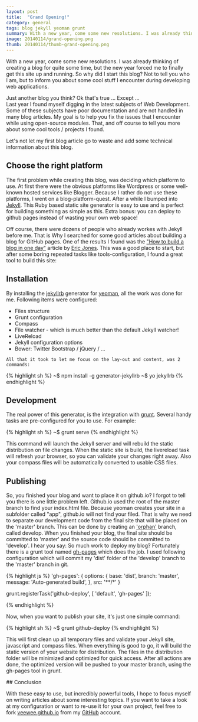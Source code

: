 ```yaml
---
layout: post
title:  "Grand Opening!"
category: general
tags: blog jekyll yeoman grunt
summary: With a new year, come some new resolutions. I was already thinking of creating a blog for quite some time, but the new year forced me to finally get this site up and running. So why did I start this blog? Not to tell you who I am, but to inform you about some cool stuff I encounter during developing web applications.
image: 20140114/grand-opening.png
thumb: 20140114/thumb-grand-opening.png
---
```


<p>
    With a new year, come some new resolutions. I was already thinking of creating a blog for quite some time,
    but the new year forced me to finally get this site up and running. So why did I start this blog?
    Not to tell you who I am, but to inform you about some cool stuff I encounter during developing web applications.
</p>
<p>
    Just another blog you think? Ok that's true ... Except ...<br />
    Last year I found myself digging in the latest subjects of Web Development.
    Some of these subjects have poor documentation and are not handled in many blog articles.
    My goal is to help you fix the issues that I encounter while using open-source modules.
    That, and off course to tell you more about some cool tools / projects I found.
</p>

<p>
    Let's not let my first blog article go to waste and add some technical information about this blog.
</p>

## Choose the right platform

<p>
    The first problem while creating this blog, was deciding which platform to use.
    At first there were the obvious platforms like Wordpress or some well-known hosted services like Blogger.
    Because I rather do not use these platforms, I went on a blog-platform-quest.
    After a while I bumped into <a href="http://jekyllrb.com/" target="_blank">Jekyll</a>.
    This Ruby based static site generator is easy to use and is perfect for building something as simple as this.
    Extra bonus: you can deploy to github pages instead of wasting your own web space!
</p>
<p>
    Off course, there were dozens of people who already workes with Jekyll before me.
    That is Why I searched for some good articles about building a blog for GitHub pages.
    One of the results I found was the
    <a href="http://erjjones.github.io/blog/How-I-built-my-blog-in-one-day/" target="_blank">&quot;How to build a blog in one day&quot;</a>
    article by
    <a href="http://erjjones.github.io/" target="_blank">Eric Jones</a>.
    This was a good place to start, but after some boring repeated tasks like tools-configuration, I found a great tool to build this site:
</p>

## Installation

<p>
    By installing the
    <a href="https://github.com/robwierzbowski/generator-jekyllrb" target="_blank">jekyllrb</a>
    generator for
    <a href="http://yeoman.io/" target="_blank">yeoman</a>, all the work was done for me. Following items were configured:
    <ul>
        <li>Files structure</li>
        <li>Grunt configuration</li>
        <li>Compass</li>
        <li>File watcher - which is much better than the default Jekyll watcher!</li>
        <li>LiveReload</li>
        <li>Jekyll configuration options</li>
        <li>Bower: Twitter Bootstrap / jQuery / ...</li>
    </ul>

    All that it took to let me focus on the lay-out and content, was 2 commands:
</p>

{% highlight sh %}
~$ npm install -g generator-jekyllrb
~$ yo jekyllrb
{% endhighlight %}

## Development
<p>
    The real power of this generator, is the integration with <a href="gruntjs.com">grunt</a>.
    Several handy tasks are pre-configured for you to use. For example:
</p>

{% highlight sh %}
~$ grunt serve
{% endhighlight %}

<p>
    This command will launch the Jekyll server and will rebuild the static distribution on file changes.
    When the static site is build, the livereload task will refresh your browser, so you can validate your changes right away.
    Also your compass files will be automatically converted to usable CSS files.
</p>

## Publishing
<p>
    So, you finished your blog and want to place it on github.io?
    I forgot to tell you there is one little problem left.
    Github.io used the root of the master branch to find your index.html file.
    Because yeoman creates your site in a subfolder called "app", github.io will not find your filed.
    That is why we need to separate our development code from the final site that will be placed on the 'master' branch.
    This can be done by creating an <a href="http://www.git-tower.com/files/applicationHelp/pgs/Refs_Branches_DetachedOrphaned.html">'orphan'</a> branch, called develop.
    When you finished your blog, the final site should be committed to 'master' and the source code should be committed to 'develop'.
    I hear you say: So much work to deploy my blog?
    Fortunately there is a grunt tool named <a href="https://npmjs.org/package/grunt-gh-pages">gh-pages</a> which does the job.
    I used following configuration which will commit my 'dist' folder of the 'develop' branch to the 'master' branch in git.
</p>

{% highlight js %}
'gh-pages': {
  options: {
    base: 'dist',
    branch: 'master',
    message: 'Auto-generated build',
  },
  src: '**/*'
}

grunt.registerTask('github-deploy', [
    'default',
    'gh-pages'
]);

{% endhighlight %}

<p>
    Now, when you want to publish your site, it's just one simple command:
</p>
{% highlight sh %}
~$ grunt github-deploy
{% endhighlight %}
<p>
    This will first clean up all temporary files and validate your Jekyll site, javascript and compass files.
    When everything is good to go, it will build the static version of your website for distribution.
    The files in the distribution folder will be minimized and optimized for quick access.
    After all actions are done, the optimized version will be pushed to your master branch, using the gh-pages tool in grunt.
</p>
## Conclusion
<p>
    With these easy to use, but incredibly powerful tools,
    I hope to focus myself on writing articles about some interesting topics.
    If you want to take a look at my configuration or want to re-use it for your own project,
    feel free to fork <a href="http://github.com/veewee/veewee.github.io">veewee.github.io</a>
    from my <a href="http://github.com/veewee/" target="_blank">GitHub</a> account.
</p>
